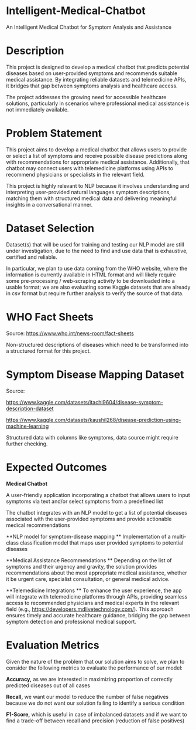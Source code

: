 # Intelligent-Medical-Chatbot
An Intelligent Medical Chatbot for Symptom Analysis and Assistance 
# Description 

This project is designed to develop a medical chatbot that predicts potential diseases based on user-provided symptoms and recommends suitable medical assistance. By integrating reliable datasets and telemedicine APIs, it bridges that gap between symptoms analysis and healthcare access. 

The project addresses the growing need for accessible healthcare solutions, particularly in scenarios where professional medical assistance is not immediately available. 

# Problem Statement 

This project aims to develop a medical chatbot that allows users to provide or select a list of symptoms and receive possible disease predictions along with recommendations for appropriate medical assistance. Additionally, that chatbot may connect users with telemedicine platforms using APIs to recommend physicians or specialists in the relevant field.  

This project is highly relevant to NLP because it involves understanding and interpreting user-provided natural languages symptom descriptions, matching them with structured medical data and delivering meaningful insights in a conversational manner.

# Dataset Selection 

Dataset(s) that will be used for training and testing our NLP model are still under investigation, due to the need to find and use data that is exhaustive, certified and reliable.  

In particular, we plan to use data coming from the WHO website, where the information is currently available in HTML format and will likely require some pre-processing / web-scraping activity to be downloaded into a usable format; we are also evaluating some Kaggle datasets that are already in csv format but require further analysis to verify the source of that data. 

# WHO Fact Sheets 

Source: https://www.who.int/news-room/fact-sheets 

Non-structured descriptions of diseases which need to be transformed into a structured format for this project. 

# Symptom Disease Mapping Dataset 

Source: 

https://www.kaggle.com/datasets/itachi9604/disease-symptom-description-dataset 

https://www.kaggle.com/datasets/kaushil268/disease-prediction-using-machine-learning 

Structured data with columns like symptoms, data source might require further checking.

# Expected Outcomes 

**Medical Chatbot**

A user-friendly application incorporating a chatbot that allows users to input symptoms via text and/or select symptoms from a predefined list 

The chatbot integrates with an NLP model to get a list of potential diseases associated with the user-provided symptoms and provide actionable medical recommendations 

**NLP model for symptom-disease mapping 
**
Implementation of a multi-class classification model that maps user provided symptoms to potential diseases 

**Medical Assistance Recommendations 
**
Depending on the list of symptoms and their urgency and gravity, the solution provides recommendations about the most appropriate medical assistance, whether it be urgent care, specialist consultation, or general medical advice. 

**Telemedicine Integrations 
**
To enhance the user experience, the app will integrate with telemedicine platforms through APIs, providing seamless access to recommended physicians and medical experts in the relevant field (e.g., https://developers.mdlivetechnology.com/). This approach ensures timely and accurate healthcare guidance, bridging the gap between symptom detection and professional medical support.

# Evaluation Metrics 

Given the nature of the problem that our solution aims to solve, we plan to consider the following metrics to evaluate the performance of our model: 

**Accuracy,** as we are interested in maximizing proportion of correctly predicted diseases out of all cases 

**Recall,** we want our model to reduce the number of false negatives because we do not want our solution failing to identify a serious condition 

**F1-Score,** which is useful in case of imbalanced datasets and if we want to find a trade-off between recall and precision (reduction of false positives) 
